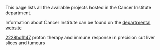 This page lists all the available projects hosted in the Cancer Institute department.

Information about Cancer Institute can be found on the [departmental website](https://www.ucl.ac.uk/cancer)

[2228bd1147](../projects/2228bd1147.md) proton therapy and immune response in precision cut liver slices and tumours